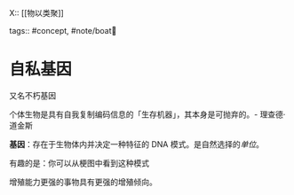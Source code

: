 X:: [[物以类聚]]

tags:: #concept, #note/boat🚤 

# 自私基因

又名不朽基因

个体生物是具有自我复制编码信息的「生存机器」，其本身是可抛弃的。- 理查德·道金斯

**基因**：存在于生物体内并决定一种特征的 DNA 模式。是自然选择的*单位*。

有趣的是：你可以从梗图中看到这种模式

增殖能力更强的事物具有更强的增殖倾向。
